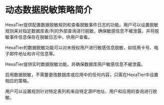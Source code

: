 # 动态数据脱敏策略简介<a name="ZH-CN_TOPIC_0111166471"></a>

HexaTier提供配置数据脱敏规则和查看脱敏事件日志的功能。用户可以设置脱敏规则来对指定数据库表/列的外部查询进行脱敏，确保敏感信息不被泄露，并将脱敏事件信息保存在脱敏日志中，供用户查看。

HexaTier的数据脱敏功能可以对未授权用户进行敏感信息脱敏，如信用卡号、电子邮件地址和许可信息等。

HexaTier提供实时数据脱敏功能，并确保数据库用户敏感信息不被泄露。

启用数据脱敏，不需要更改数据库或应用中的任何内容，只需在HexaTier中设置相应的策略。

用户可以设置规则针对特定表列和来自特定源IP地址、用户和应用的查询进行脱敏。

